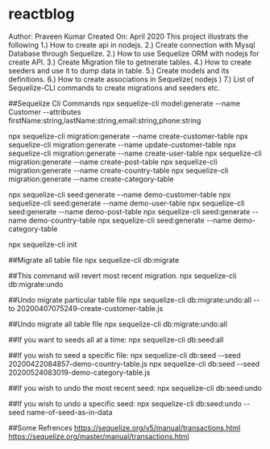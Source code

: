 # reactblog
Author: Praveen Kumar
Created On: April 2020
This project illustrats the following
	1.) How to create api in nodejs.
	2.) Create connection with Mysql Database through Sequelize.
	2.) How to use Sequelize ORM with nodejs for create API.
	3.) Create Migration file to getnerate tables.
	4.) How to create seeders and use it to dump data in table. 
	5.) Create models and its definitions.
	6.) How to create associations in Sequelize( nodejs )
	7.) List of Sequelize-CLI commands to create migrations and seeders
	etc.
	
##Sequelize Cli Commands
npx sequelize-cli model:generate --name Customer --attributes firstName:string,lastName:string,email:string,phone:string

npx sequelize-cli migration:generate --name create-customer-table
npx sequelize-cli migration:generate --name update-customer-table
npx sequelize-cli migration:generate --name create-user-table
npx sequelize-cli migration:generate --name create-post-table
npx sequelize-cli migration:generate --name create-country-table
npx sequelize-cli migration:generate --name create-category-table

npx sequelize-cli seed:generate --name demo-customer-table 
npx sequelize-cli seed:generate --name demo-user-table 
npx sequelize-cli seed:generate --name demo-post-table
npx sequelize-cli seed:generate --name demo-country-table
npx sequelize-cli seed:generate --name demo-category-table

npx sequelize-cli init


##Migrate all table file
npx sequelize-cli db:migrate

##This command will revert most recent migration.
npx sequelize-cli db:migrate:undo 

##Undo migrate particular table file
npx sequelize-cli db:migrate:undo:all --to 20200407075249-create-customer-table.js

##Undo migrate all table file
npx sequelize-cli db:migrate:undo:all  


##If you want to seeds all at a time:
npx sequelize-cli db:seed:all 

##If you wish to seed a specific file:
npx sequelize-cli db:seed --seed 20200422084857-demo-country-table.js
npx sequelize-cli db:seed --seed 20200524083019-demo-category-table.js

##If you wish to undo the most recent seed:
npx sequelize-cli db:seed:undo

##If you wish to undo a specific seed:
npx sequelize-cli db:seed:undo --seed name-of-seed-as-in-data

##Some Refrences
https://sequelize.org/v5/manual/transactions.html
https://sequelize.org/master/manual/transactions.html
	